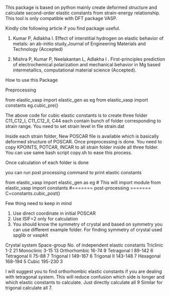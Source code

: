 This package is based on python mainly create deformed structure and calculate second-order elastic constants from strain-energy relationship. This tool is only compatible with DFT package VASP.

Kindly cite following article if you find package useful. 

1. Kumar P, Adlakha I. Effect of interstitial hydrogen on elastic behavior of metals: an ab-initio study,Journal of Engineering Materials and Technology  (Accepted) 

2. Mishra P, Kumar P, Neelakantan L, Adlakha I . First-principles prediction of electrochemical polarization and mechanical behavior in Mg based intermetallics, computational material science (Accepted).




How to use this Package

Preprocessing

from elastic_vasp import elastic_gen as eg 
from elastic_vasp import constants 
eg.cubic_pre() 

The above code for cubic elastic constants is to create three folder C11_C12_I, C11_C12_II, C44 each contain bunch of folder corresponding to strain range. You need to set strain level in file strain.dat

Inside each strain folder, New POSCAR file is available which is basically deformed structure of POSCAR. Once preprocessing is done. You need to copy KPOINTS, POTCAR, INCAR to all strain folder inside all three folder. You can use same bash script copy.sh to ease this process.

Once calculation of each folder is done

you can run post processing command to print elastic constants


from elastic_vasp import elastic_gen as eg  # This will import module
from elastic_vasp import constants 
#======= post-processing =======
C=constants.cubic_post() 

Few thing need to keep in mind
1. Use direct coordinate in initial POSCAR
2. Use ISIF=2 only for calculation
3. You should know the symmetry of crystal and based on symmetry you can use different example folder. For finding symmetry of crystal used spglib or vaspkit

Crystal system Space-group No. of independent elastic constants
Triclinic 	     1-2 			21
Monoclinic	     3-15			13
Orthorhombic	     16-74			9
Tetragonal I	     89-142			6
Tetragonal II	     75-88			7
Trigonal I	     149-167			6
Trigonal II	     143-148			7
Hexagonal	     168-194			5
Cubic		     195-230			3

I will suggest you to find orthorhombic elastic constants if you are dealing with tetragonal system. This will reduce confusion which side is longer and which elastic constants to calculate. Just directly calculate all 9
Similar for trigonal calculate all 7.


 

